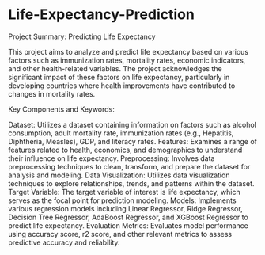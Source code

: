 # Life-Expectancy-Prediction

Project Summary: Predicting Life Expectancy

This project aims to analyze and predict life expectancy based on various factors such as immunization rates, mortality rates, economic indicators, and other health-related variables. The project acknowledges the significant impact of these factors on life expectancy, particularly in developing countries where health improvements have contributed to changes in mortality rates.

Key Components and Keywords:

Dataset: Utilizes a dataset containing information on factors such as alcohol consumption, adult mortality rate, immunization rates (e.g., Hepatitis, Diphtheria, Measles), GDP, and literacy rates.
Features: Examines a range of features related to health, economics, and demographics to understand their influence on life expectancy.
Preprocessing: Involves data preprocessing techniques to clean, transform, and prepare the dataset for analysis and modeling.
Data Visualization: Utilizes data visualization techniques to explore relationships, trends, and patterns within the dataset.
Target Variable: The target variable of interest is life expectancy, which serves as the focal point for prediction modeling.
Models: Implements various regression models including Linear Regressor, Ridge Regressor, Decision Tree Regressor, AdaBoost Regressor, and XGBoost Regressor to predict life expectancy.
Evaluation Metrics: Evaluates model performance using accuracy score, r2 score, and other relevant metrics to assess predictive accuracy and reliability.
